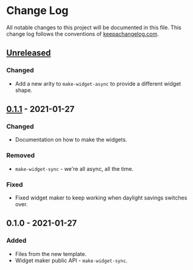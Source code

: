 # Change Log
All notable changes to this project will be documented in this file. This change log follows the conventions of [keepachangelog.com](http://keepachangelog.com/).

## [Unreleased]
### Changed
- Add a new arity to `make-widget-async` to provide a different widget shape.

## [0.1.1] - 2021-01-27
### Changed
- Documentation on how to make the widgets.

### Removed
- `make-widget-sync` - we're all async, all the time.

### Fixed
- Fixed widget maker to keep working when daylight savings switches over.

## 0.1.0 - 2021-01-27
### Added
- Files from the new template.
- Widget maker public API - `make-widget-sync`.

[Unreleased]: https://github.com/your-name/temporal-clj/compare/0.1.1...HEAD
[0.1.1]: https://github.com/your-name/temporal-clj/compare/0.1.0...0.1.1
